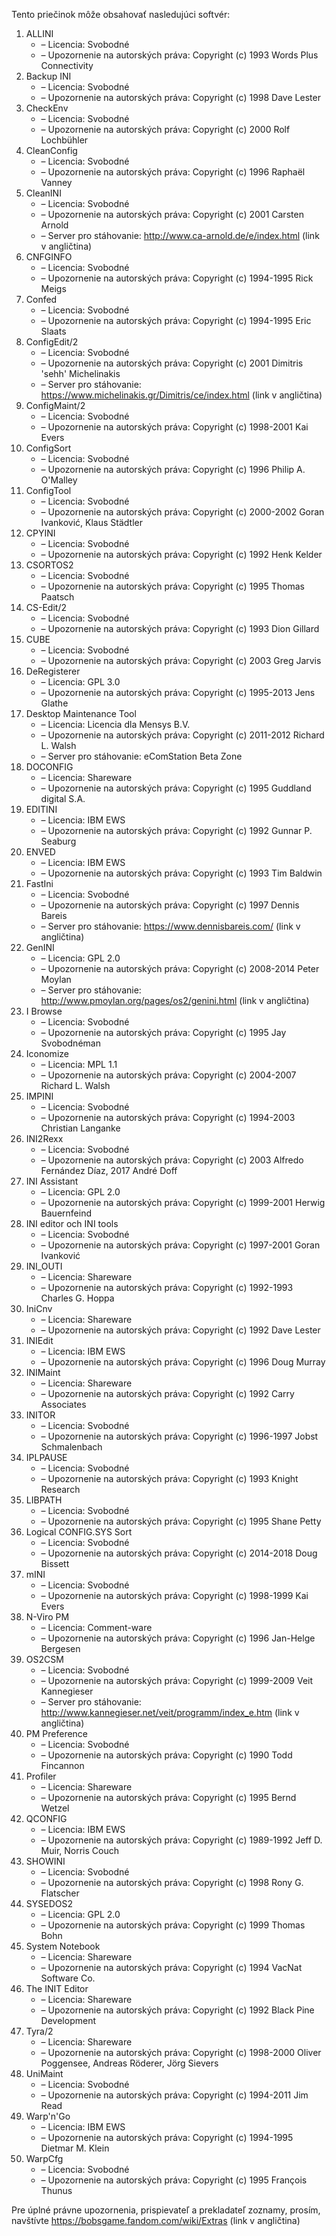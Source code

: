 Tento priečinok môže obsahovať nasledujúci softvér:

1. ALLINI
   - – Licencia: Svobodné
   - – Upozornenie na autorských práva: Copyright (c) 1993 Words Plus Connectivity
2. Backup INI
   - – Licencia: Svobodné
   - – Upozornenie na autorských práva: Copyright (c) 1998 Dave Lester
3. CheckEnv
   - – Licencia: Svobodné
   - – Upozornenie na autorských práva: Copyright (c) 2000 Rolf Lochbühler
4. CleanConfig
   - – Licencia: Svobodné
   - – Upozornenie na autorských práva: Copyright (c) 1996 Raphaël Vanney
5. CleanINI
   - – Licencia: Svobodné
   - – Upozornenie na autorských práva: Copyright (c) 2001 Carsten Arnold
   - – Server pro stáhovanie: http://www.ca-arnold.de/e/index.html (link v angličtina)
6. CNFGINFO
   - – Licencia: Svobodné
   - – Upozornenie na autorských práva: Copyright (c) 1994-1995 Rick Meigs
7. Confed
   - – Licencia: Svobodné
   - – Upozornenie na autorských práva: Copyright (c) 1994-1995 Eric Slaats
8. ConfigEdit/2
   - – Licencia: Svobodné
   - – Upozornenie na autorských práva: Copyright (c) 2001 Dimitris 'sehh' Michelinakis
   - – Server pro stáhovanie: https://www.michelinakis.gr/Dimitris/ce/index.html (link v angličtina)
9. ConfigMaint/2
   - – Licencia: Svobodné
   - – Upozornenie na autorských práva: Copyright (c) 1998-2001 Kai Evers
10. ConfigSort
    - – Licencia: Svobodné
    - – Upozornenie na autorských práva: Copyright (c) 1996 Philip A. O'Malley
11. ConfigTool
    - – Licencia: Svobodné
    - – Upozornenie na autorských práva: Copyright (c) 2000-2002 Goran Ivanković, Klaus Städtler
12. CPYINI
    - – Licencia: Svobodné
    - – Upozornenie na autorských práva: Copyright (c) 1992 Henk Kelder
13. CSORTOS2
    - – Licencia: Svobodné
    - – Upozornenie na autorských práva: Copyright (c) 1995 Thomas Paatsch
14. CS-Edit/2
    - – Licencia: Svobodné
    - – Upozornenie na autorských práva: Copyright (c) 1993 Dion Gillard
15. CUBE
    - – Licencia: Svobodné
    - – Upozornenie na autorských práva: Copyright (c) 2003 Greg Jarvis
16. DeRegisterer
    - – Licencia: GPL 3.0
    - – Upozornenie na autorských práva: Copyright (c) 1995-2013 Jens Glathe
17. Desktop Maintenance Tool
    - – Licencia: Licencia dla Mensys B.V.
    - – Upozornenie na autorských práva: Copyright (c) 2011-2012 Richard L. Walsh
    - – Server pro stáhovanie: eComStation Beta Zone
18. DOCONFIG
    - – Licencia: Shareware
    - – Upozornenie na autorských práva: Copyright (c) 1995 Guddland digital S.A.
19. EDITINI
    - – Licencia: IBM EWS
    - – Upozornenie na autorských práva: Copyright (c) 1992 Gunnar P. Seaburg
20. ENVED
    - – Licencia: IBM EWS
    - – Upozornenie na autorských práva: Copyright (c) 1993 Tim Baldwin
21. FastIni
    - – Licencia: Svobodné
    - – Upozornenie na autorských práva: Copyright (c) 1997 Dennis Bareis
    - – Server pro stáhovanie: https://www.dennisbareis.com/ (link v angličtina)
22. GenINI
    - – Licencia: GPL 2.0
    - – Upozornenie na autorských práva: Copyright (c) 2008-2014 Peter Moylan
    - – Server pro stáhovanie: http://www.pmoylan.org/pages/os2/genini.html (link v angličtina)
23. I Browse
    - – Licencia: Svobodné
    - – Upozornenie na autorských práva: Copyright (c) 1995 Jay Svobodnéman
24. Iconomize
    - – Licencia: MPL 1.1
    - – Upozornenie na autorských práva: Copyright (c) 2004-2007 Richard L. Walsh
25. IMPINI
    - – Licencia: Svobodné
    - – Upozornenie na autorských práva: Copyright (c) 1994-2003 Christian Langanke
26. INI2Rexx
    - – Licencia: Svobodné
    - – Upozornenie na autorských práva: Copyright (c) 2003 Alfredo Fernández Díaz, 2017 André Doff
27. INI Assistant
    - – Licencia: GPL 2.0
    - – Upozornenie na autorských práva: Copyright (c) 1999-2001 Herwig Bauernfeind
28. INI editor och INI tools
    - – Licencia: Svobodné
    - – Upozornenie na autorských práva: Copyright (c) 1997-2001 Goran Ivanković
29. INI_OUTI
    - – Licencia: Shareware
    - – Upozornenie na autorských práva: Copyright (c) 1992-1993 Charles G. Hoppa
30. IniCnv
    - – Licencia: Shareware
    - – Upozornenie na autorských práva: Copyright (c) 1992 Dave Lester
31. INIEdit
    - – Licencia: IBM EWS
    - – Upozornenie na autorských práva: Copyright (c) 1996 Doug Murray
32. INIMaint
    - – Licencia: Shareware
    - – Upozornenie na autorských práva: Copyright (c) 1992 Carry Associates
33. INITOR
    - – Licencia: Svobodné
    - – Upozornenie na autorských práva: Copyright (c) 1996-1997 Jobst Schmalenbach
34. IPLPAUSE
    - – Licencia: Svobodné
    - – Upozornenie na autorských práva: Copyright (c) 1993 Knight Research
35. LIBPATH
    - – Licencia: Svobodné
    - – Upozornenie na autorských práva: Copyright (c) 1995 Shane Petty
36. Logical CONFIG.SYS Sort
    - – Licencia: Svobodné
    - – Upozornenie na autorských práva: Copyright (c) 2014-2018 Doug Bissett
37. mINI
    - – Licencia: Svobodné
    - – Upozornenie na autorských práva: Copyright (c) 1998-1999 Kai Evers
38. N-Viro PM
    - – Licencia: Comment-ware
    - – Upozornenie na autorských práva: Copyright (c) 1996 Jan-Helge Bergesen
39. OS2CSM
    - – Licencia: Svobodné
    - – Upozornenie na autorských práva: Copyright (c) 1999-2009 Veit Kannegieser
    - – Server pro stáhovanie: http://www.kannegieser.net/veit/programm/index_e.htm (link v angličtina)
40. PM Preference
    - – Licencia: Svobodné
    - – Upozornenie na autorských práva: Copyright (c) 1990 Todd Fincannon
41. Profiler
    - – Licencia: Shareware
    - – Upozornenie na autorských práva: Copyright (c) 1995 Bernd Wetzel
42. QCONFIG
    - – Licencia: IBM EWS
    - – Upozornenie na autorských práva: Copyright (c) 1989-1992 Jeff D. Muir, Norris Couch
43. SHOWINI
    - – Licencia: Svobodné
    - – Upozornenie na autorských práva: Copyright (c) 1998 Rony G. Flatscher
44. SYSEDOS2
    - – Licencia: GPL 2.0
    - – Upozornenie na autorských práva: Copyright (c) 1999 Thomas Bohn
45. System Notebook
    - – Licencia: Shareware
    - – Upozornenie na autorských práva: Copyright (c) 1994 VacNat Software Co.
46. The INIT Editor
    - – Licencia: Shareware
    - – Upozornenie na autorských práva: Copyright (c) 1992 Black Pine Development
47. Tyra/2
    - – Licencia: Shareware
    - – Upozornenie na autorských práva: Copyright (c) 1998-2000 Oliver Poggensee, Andreas Röderer, Jörg Sievers
48. UniMaint
    - – Licencia: Svobodné
    - – Upozornenie na autorských práva: Copyright (c) 1994-2011 Jim Read
49. Warp'n'Go
    - – Licencia: IBM EWS
    - – Upozornenie na autorských práva: Copyright (c) 1994-1995 Dietmar M. Klein
50. WarpCfg
    - – Licencia: Svobodné
    - – Upozornenie na autorských práva: Copyright (c) 1995 François Thunus

Pre úplné právne upozornenia, prispievateľ a prekladateľ zoznamy, prosím, navštívte https://bobsgame.fandom.com/wiki/Extras (link v angličtina)
